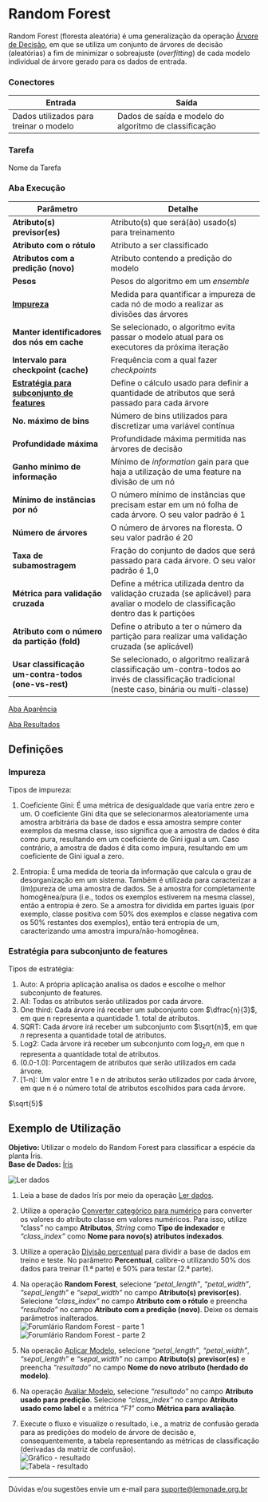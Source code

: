# Random Forest

Random Forest (floresta aleatória) é uma generalização da operação [Árvore de Decisão][1], em que se utiliza um conjunto de árvores de decisão (aleatórias) a fim de minimizar o sobreajuste (*overfitting*) de cada modelo individual de árvore gerado para os dados de entrada.

### Conectores
| Entrada | Saída |
| --- | --- |
| Dados utilizados para treinar o modelo | Dados de saída e modelo do algoritmo de classificação |

### Tarefa
Nome da Tarefa

### Aba Execução
| Parâmetro | Detalhe |
| --- | --- |
| **Atributo(s) previsor(es)** | Atributo(s) que será(ão) usado(s) para treinamento |
| **Atributo com o rótulo** | Atributo a ser classificado |
| **Atributos com a predição (novo)** | Atributo contendo a predição do modelo |
| **Pesos** | Pesos do algoritmo em um *ensemble* |
| **[Impureza]** | Medida para quantificar a impureza de cada nó de modo a realizar as divisões das árvores |
| **Manter identificadores dos nós em cache** | Se selecionado, o algoritmo evita passar o modelo atual para os executores da próxima iteração |
| **Intervalo para checkpoint (cache)** | Frequência com a qual fazer *checkpoints* |
| **[Estratégia para subconjunto de features]** | Define o cálculo usado para definir a quantidade de atributos que será passado para cada árvore |
| **No. máximo de bins** | Número de bins utilizados para discretizar uma variável contínua |
| **Profundidade máxima** | Profundidade máxima permitida nas árvores de decisão |
| **Ganho mínimo de informação** | Mínimo de *information* gain para que haja a utilização de uma feature na divisão de um nó |
| **Mínimo de instâncias por nó** | O número mínimo de instâncias que precisam estar em um nó folha de cada árvore. O seu valor padrão é 1 |
| **Número de árvores** | O número de árvores na floresta. O seu valor padrão é 20 |
| **Taxa de subamostragem** | Fração do conjunto de dados que será passado para cada árvore. O seu valor padrão é 1,0 |
| **Métrica para validação cruzada** | Define a métrica utilizada dentro da validação cruzada (se aplicável) para avaliar o modelo de classificação dentro das k partições |
| **Atributo com o número da partição (fold)** | Define o atributo a ter o número da partição para realizar uma validação cruzada (se aplicável) |
| **Usar classificação um-contra-todos (one-vs-rest)** | Se selecionado, o algoritmo realizará classificação um-contra-todos ao invés de classificação tradicional (neste caso, binária ou multi-classe) |

[Aba Aparência][2]

[Aba Resultados][3] 

## Definições
### Impureza
Tipos de impureza:

1. Coeficiente Gini: É uma métrica de desigualdade que varia entre zero e um. O coeficiente Gini dita que se selecionarmos aleatoriamente uma amostra arbitrária da base de dados e essa amostra sempre conter exemplos da mesma classe, isso significa que a amostra de dados é dita como pura, resultando em um coeficiente de Gini igual a um. Caso contrário, a amostra de dados é dita como impura, resultando em um coeficiente de Gini igual a zero.

2. Entropia: É uma medida de teoria da informação que calcula o grau de desorganização em um sistema. Também é utilizada para caracterizar a (im)pureza de uma amostra de dados. Se a amostra for completamente homogênea/pura (i.e., todos os exemplos estiverem na mesma classe), então a entropia é zero. Se a amostra for dividida em partes iguais (por exemplo, classe positiva com 50% dos exemplos e classe negativa com os 50% restantes dos exemplos), então terá entropia de um, caracterizando uma amostra impura/não-homogênea.

### Estratégia para subconjunto de features
Tipos de estratégia:

1. Auto: A própria aplicação analisa os dados e escolhe o melhor subconjunto de features.
2. All: Todas os atributos serão utilizados por cada árvore.
3. One third: Cada árvore irá receber um subconjunto com $\dfrac{n}{3}$, em que n representa a quantidade 1. total de atributos.
4. SQRT: Cada árvore irá receber um subconjunto com $\sqrt{n}$, em que $n$ representa a quantidade total de atributos.
5. Log2: Cada árvore irá receber um subconjunto com $\log_{2}n$, em que n representa a quantidade total de atributos.    
6. (0.0-1.0]: Porcentagem de atributos que serão utilizados em cada árvore.
7. [1-n]: Um valor entre 1 e n de atributos serão utilizados por cada árvore, em que n é o número total de atributos escolhidos para cada árvore.

$\sqrt{5}$

## Exemplo de Utilização
**Objetivo:** Utilizar o modelo do Random Forest para classificar a espécie da planta Íris.\
**Base de Dados:** [Íris][4]

![Ler dados](/vuepress/img/spark/aprendizado_de_maquina/classificacao_random_forest/image2.png)

1. Leia a base de dados Irís por meio da operação [Ler dados][5].

2. Utilize a operação [Converter categórico para numérico][6] para converter os valores do atributo classe em valores numéricos. Para isso, utilize “class” no campo **Atributos**, *String* como **Tipo de indexador** e *“class_index”* como **Nome para novo(s) atributos indexados**.

3. Utilize a operação [Divisão percentual][7] para dividir a base de dados em treino e teste. No parâmetro **Percentual**, calibre-o utilizando 50% dos dados para treinar (1.ª parte) e 50% para testar (2.ª parte).

4. Na operação **Random Forest**, selecione *“petal_length”*, *“petal_width”*, *“sepal_length”* e *“sepal_width”* no campo **Atributo(s) previsor(es)**. Selecione *“class_index”* no campo **Atributo com o rótulo** e preencha *“resultado”* no campo **Atributo com a predição (novo)**. Deixe os demais parâmetros inalterados.\
![Forumlário Random Forest - parte 1](/vuepress/img/spark/aprendizado_de_maquina/classificacao_random_forest/image6.png)
![Forumlário Random Forest - parte 2](/vuepress/img/spark/aprendizado_de_maquina/classificacao_random_forest/image5.png)

5. Na operação [Aplicar Modelo][8], selecione *“petal_length”*, *“petal_width”*, *“sepal_length”* e *“sepal_width”* no campo **Atributo(s) previsor(es)** e preencha *“resultado”* no campo **Nome do novo atributo (herdado do modelo)**. 

6. Na operação [Avaliar Modelo][9], selecione *“resultado”* no campo **Atributo usado para predição**. Selecione *“class_index”* no campo **Atributo usado como label** e a métrica *“F1”* como **Métrica para avaliação**. 

7. Execute o fluxo e visualize o resultado, i.e., a matriz de confusão gerada para as predições do modelo de árvore de decisão e, consequentemente, a tabela representando as métricas de classificação (derivadas da matriz de confusão).\
![Gráfico - resultado](/vuepress/img/spark/aprendizado_de_maquina/classificacao_random_forest/image4.png)\
![Tabela - resultado](/vuepress/img/spark/aprendizado_de_maquina/classificacao_random_forest/image3.png)


---
Dúvidas e/ou sugestões envie um e-mail para suporte@lemonade.org.br

[Impureza]: #impureza
[Estratégia para subconjunto de features]: #estrategia-para-subconjunto-de-features
[1]: /pt-br/
[2]: /pt-br/
[3]: /pt-br/
[4]: /pt-br/
[5]: /pt-br/
[6]: /pt-br/
[7]: /pt-br/
[8]: /pt-br/
[9]: /pt-br/